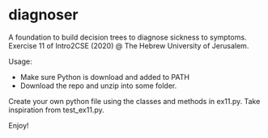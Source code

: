 # diagnoser

A foundation to build decision trees to diagnose sickness to symptoms. Exercise 11 of Intro2CSE (2020) @ The Hebrew University of Jerusalem.


Usage:

* Make sure Python is download and added to PATH
* Download the repo and unzip into some folder.

Create your own python file using the classes and methods in ex11.py. Take inspiration from test_ex11.py.


Enjoy!

